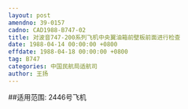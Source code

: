 ```yaml
---
layout: post
amendno: 39-0157
cadno: CAD1988-B747-02
title: 对波音747-200系列飞机中央翼油箱前壁板前面进行检查
date: 1988-04-14 00:00:00 +0800
effdate: 1988-04-18 00:00:00 +0800
tag: B747
categories: 中国民航局适航司
author: 王扬
---
```


##适用范围:
2446号飞机

